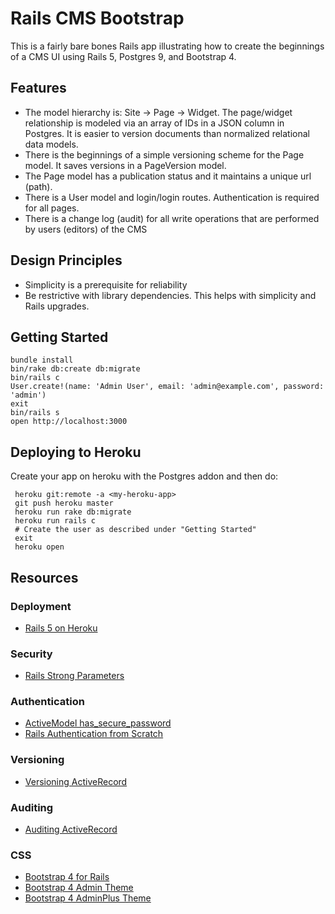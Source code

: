 # Rails CMS Bootstrap

This is a fairly bare bones Rails app illustrating how to create the beginnings of a CMS UI using Rails 5, Postgres 9, and Bootstrap 4.

## Features

* The model hierarchy is: Site -> Page -> Widget. The page/widget relationship
  is modeled via an array of IDs in a JSON column in Postgres. It is easier to version documents
  than normalized relational data models.
* There is the beginnings of a simple versioning scheme for the Page model. It saves versions in a PageVersion model.
* The Page model has a publication status and it maintains a unique url (path).
* There is a User model and login/login routes. Authentication is required for all pages.
* There is a change log (audit) for all write operations that are performed by users (editors) of the CMS

## Design Principles

* Simplicity is a prerequisite for reliability
* Be restrictive with library dependencies. This helps with simplicity and Rails upgrades.

## Getting Started

```
bundle install
bin/rake db:create db:migrate
bin/rails c
User.create!(name: 'Admin User', email: 'admin@example.com', password: 'admin')
exit
bin/rails s
open http://localhost:3000
```

## Deploying to Heroku

Create your app on heroku with the Postgres addon and then do:

```
 heroku git:remote -a <my-heroku-app>
 git push heroku master
 heroku run rake db:migrate
 heroku run rails c
 # Create the user as described under "Getting Started"
 exit
 heroku open
```

## Resources

### Deployment

* [Rails 5 on Heroku](https://devcenter.heroku.com/articles/getting-started-with-rails5)

### Security

* [Rails Strong Parameters](http://edgeapi.rubyonrails.org/classes/ActionController/StrongParameters.html)

### Authentication

* [ActiveModel has_secure_password](http://api.rubyonrails.org/classes/ActiveModel/SecurePassword/ClassMethods.html)
* [Rails Authentication from Scratch](
http://railscasts.com/episodes/250-authentication-from-scratch)

### Versioning

* [Versioning ActiveRecord](https://github.com/jmckible/version_fu/wiki/State-of-the-Project)

### Auditing

* [Auditing ActiveRecord](https://github.com/collectiveidea/audited)

### CSS

* [Bootstrap 4 for Rails](https://github.com/twbs/bootstrap-rubygem)
* [Bootstrap 4 Admin Theme](http://www.bootstrapzero.com/bootstrap-template/bootstrap-4-admin-dashboard)
* [Bootstrap 4 AdminPlus Theme](http://themeforest.net/item/adminplus-premium-bootstrap-4-admin-dashboard/full_screen_preview/14601290)

